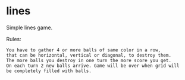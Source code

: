 lines
=====

Simple lines game.

Rules:

	You have to gather 4 or more balls of same color in a row,
	that can be horizontal, vertical or diagonal, to destroy them.
	The more balls you destroy in one turn the more score you get.
	On each turn 2 new balls arrive. Game will be over when grid will
	be completely filled with balls.
	
